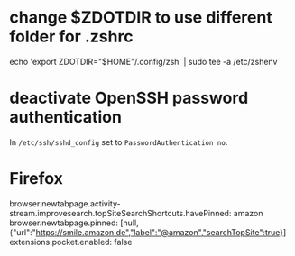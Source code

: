 # change $ZDOTDIR to use different folder for .zshrc

echo 'export ZDOTDIR="$HOME"/.config/zsh' | sudo tee -a /etc/zshenv

# deactivate OpenSSH password authentication

In `/etc/ssh/sshd_config` set to `PasswordAuthentication no`.

# Firefox

browser.newtabpage.activity-stream.improvesearch.topSiteSearchShortcuts.havePinned: amazon
browser.newtabpage.pinned: [null,{"url":"https://smile.amazon.de","label":"@amazon","searchTopSite":true}]
extensions.pocket.enabled: false
